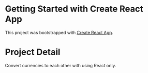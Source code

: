 # Getting Started with Create React App

This project was bootstrapped with [Create React App](https://github.com/facebook/create-react-app).

# Project Detail

Convert currencies to each other with using React only. 

